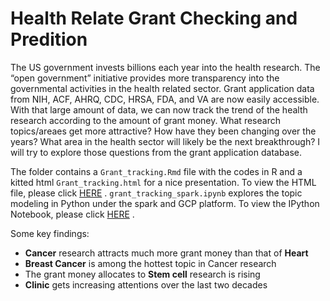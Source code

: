 # Health Relate Grant Checking and Predition

The US government invests billions each year into the health research. The “open government” initiative provides more transparency into the governmental activities in the health related sector. Grant application data from NIH, ACF, AHRQ, CDC, HRSA, FDA, and VA are now easily accessible. With that large amount of data, we can now track the trend of the health research according to the amount of grant money. What research topics/areaes get more attractive? How have they been changing over the years? What area in the health sector will likely be the next breakthrough? I will try to explore those questions from the grant application database.

The folder contains a `Grant_tracking.Rmd` file with the codes in R and a kitted html `Grant_tracking.html` for a nice presentation. To view the HTML file, please click [HERE](http://htmlpreview.github.io/?https://github.com/camalot2011/showcases/blob/master/grant_tracking/Grant_tracking.html) . `grant_tracking_spark.ipynb` explores the topic modeling in Python under the spark and GCP platform. To view the IPython Notebook, please click [HERE](http://nbviewer.jupyter.org/github/camalot2011/showcases/blob/2fa64a823e1bbc4155bbcd8470e6ccae47db749f/grant_tracking/grant_tracking_spark.ipynb#topic=0&lambda=1&term=) .


Some key findings:
- **Cancer** research attracts much more grant money than that of **Heart**
- **Breast Cancer** is among the hottest topic in Cancer research
- The grant money allocates to **Stem cell** research is rising
- **Clinic** gets increasing attentions over the last two decades